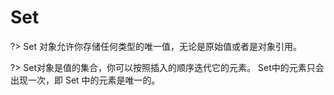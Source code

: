 # Set
?> Set 对象允许你存储任何类型的唯一值，无论是原始值或者是对象引用。

?> Set对象是值的集合，你可以按照插入的顺序迭代它的元素。 Set中的元素只会出现一次，即 Set 中的元素是唯一的。